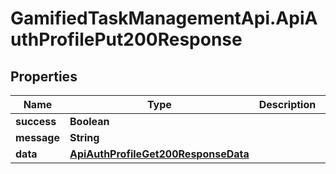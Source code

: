 # GamifiedTaskManagementApi.ApiAuthProfilePut200Response

## Properties

Name | Type | Description | Notes
------------ | ------------- | ------------- | -------------
**success** | **Boolean** |  | [optional] 
**message** | **String** |  | [optional] 
**data** | [**ApiAuthProfileGet200ResponseData**](ApiAuthProfileGet200ResponseData.md) |  | [optional] 


